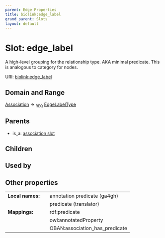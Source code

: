 ```yaml
---
parent: Edge Properties
title: biolink:edge_label
grand_parent: Slots
layout: default
---
```


# Slot: edge_label


A high-level grouping for the relationship type. AKA minimal predicate. This is analogous to category for nodes.

URI: [biolink:edge_label](https://w3id.org/biolink/vocab/edge_label)

## Domain and Range

[Association](Association.md) ->  <sub>REQ</sub> [EdgeLabelType](types/EdgeLabelType.md)

## Parents

 *  is_a: [association slot](association_slot.md)

## Children


## Used by


## Other properties

|  |  |  |
| --- | --- | --- |
| **Local names:** | | annotation predicate (ga4gh) |
|  | | predicate (translator) |
| **Mappings:** | | rdf:predicate |
|  | | owl:annotatedProperty |
|  | | OBAN:association_has_predicate |

